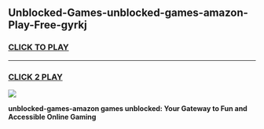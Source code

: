 
## Unblocked-Games-unblocked-games-amazon-Play-Free-gyrkj
<h3>
<a href="https://premium76.site?title=unblocked-games-amazon&ref=23A">CLICK TO PLAY</a></h3>
<hr>

<h3>
<a href="https://premium76.site?title=unblocked-games-amazon&ref=23A">CLICK 2 PLAY</a>
  
</h3>

<a href="https://premium76.site?title=unblocked-games-amazon&ref=23A"><img src="https://clearcache.store/games.png"></a>


**unblocked-games-amazon games unblocked: Your Gateway to Fun and Accessible Online Gaming**
